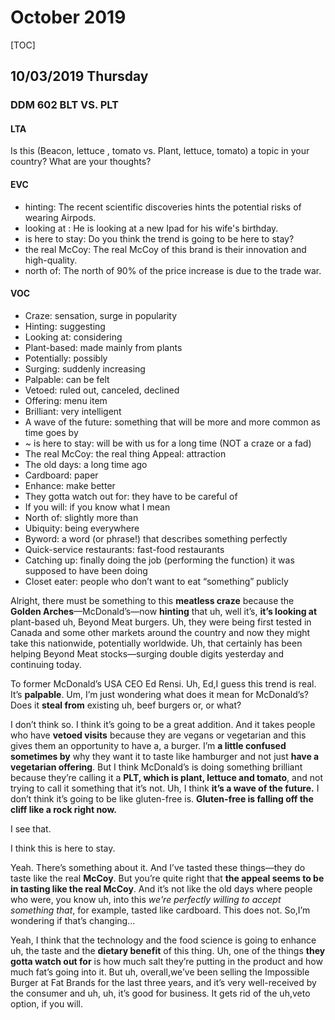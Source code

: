 # October 2019 

[TOC]

## 10/03/2019 Thursday

### DDM 602 BLT VS. PLT

#### LTA 

Is this (Beacon, lettuce , tomato vs. Plant, lettuce, tomato) a topic in your country? What are your thoughts?   

#### EVC

- hinting: The recent scientific discoveries hints the potential risks of wearing Airpods. 
- looking at : He is looking at a new Ipad for his wife's birthday. 
- is here to stay: Do you think the trend is going to be here to stay?   
- the real McCoy: The real McCoy of this brand is their innovation and high-quality.      
- north of: The north of 90% of the price increase is due to the trade war.  

#### VOC

- Craze: sensation, surge in popularity
- Hinting: suggesting
- Looking at: considering
- Plant-based: made mainly from plants
- Potentially: possibly
- Surging: suddenly increasing
- Palpable: can be felt
- Vetoed: ruled out, canceled, declined
-  Offering: menu item
- Brilliant: very intelligent
-  A wave of the future: something that will be more and more common as time goes by 
- ~ is here to stay: will be with us for a long time (NOT a craze or a fad)
- The real McCoy: the real thing Appeal: attraction
- The old days: a long time ago 
- Cardboard: paper 
- Enhance: make better
- They gotta watch out for: they have to be careful of 
- If you will: if you know what I mean 
- North of: slightly more than 
- Ubiquity: being everywhere 
- Byword: a   word (or phrase!) that describes something perfectly 
- Quick-service restaurants: fast-food restaurants
- Catching up: finally doing the job (performing the function) it was supposed to have been doing
- Closet eater: people who don’t want to eat “something” publicly

Alright, there  must  be  something  to  this  **meatless  craze**  because  the  **Golden Arches**—McDonald’s—now **hinting** that uh, well it’s, **it’s looking at** plant-based uh, Beyond Meat burgers. Uh, they were being first tested in Canada and  some other markets  around  the  country  and  now  they  might  take  this  nationwide,  potentially  worldwide.  Uh,  that  certainly  has  been  helping  Beyond Meat stocks—surging double digits yesterday and continuing today. 

To former McDonald’s USA CEO Ed Rensi. Uh, Ed,I guess this trend is real. It’s **palpable**. Um, I’m just wondering what does it mean for McDonald’s? Does it **steal from** existing uh, beef burgers or, or what?

I don’t think so. I think it’s going to be a great addition. And it takes people who have **vetoed visits** because they are vegans or vegetarian and this gives them an opportunity to have a, a burger. I’m **a little confused sometimes by** why they want it to taste like hamburger and not just **have a vegetarian offering**. But I think McDonald’s is doing something brilliant because they’re calling it a **PLT, which is plant, lettuce and tomato**, and not trying to call it something that it’s not. Uh, I think **it’s a wave of the future.** I don’t think it’s going to be like gluten-free is. **Gluten-free is falling off the cliff like a rock right now.** 

I see that.

I think this is here to stay.

Yeah. There’s something about it. And I’ve tasted these things—they do taste like the real **McCoy**. But you’re quite right that **the appeal seems to be in tasting like the real McCoy**. And it’s not like the old days where people who were, you know uh, into this *we're perfectly willing to accept something that*, for example, tasted like cardboard. This does not. So,I’m wondering if that’s changing...

Yeah, I think that the technology and the food science is going to enhance uh, the taste and the **dietary benefit** of this thing. Uh, one of the things **they gotta watch out for** is how much salt they’re putting in the product and how much fat’s going into it. But uh, overall,we’ve been selling the Impossible Burger at Fat Brands for the last three years,  and  it’s  very  well-received  by  the consumer and uh, uh, it’s good for business. It gets rid of the uh,veto option, if you will.